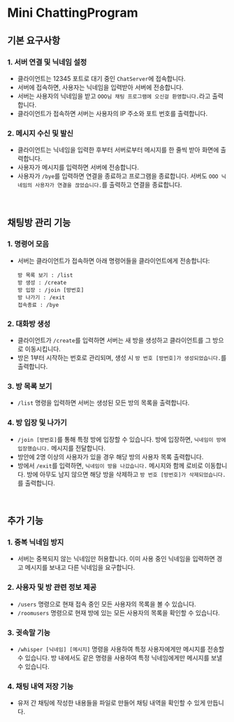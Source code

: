 # Mini ChattingProgram

## 기본 요구사항

### 1. 서버 연결 및 닉네임 설정

- 클라이언트는 12345 포트로 대기 중인 `ChatServer`에 접속합니다.
- 서버에 접속하면, 사용자는 닉네임을 입력받아 서버에 전송합니다.
- 서버는 사용자의 닉네임을 받고 `OOO님 채팅 프로그램에 오신걸 환영합니다.`라고 출력합니다.
- 클라이언트가 접속하면 서버는 사용자의 IP 주소와 포트 번호를 출력합니다.

### 2. 메시지 수신 및 발신

- 클라이언트는 닉네임을 입력한 후부터 서버로부터 메시지를 한 줄씩 받아 화면에 출력합니다.
- 사용자가 메시지를 입력하면 서버에 전송합니다.
- 사용자가 `/bye`를 입력하면 연결을 종료하고 프로그램을 종료합니다. 서버도 `OOO 닉네임의 사용자가 연결을 끊었습니다.`를 출력하고 연결을 종료합니다.

<br>

## 채팅방 관리 기능

### 1. 명령어 모음
- 서버는 클라이언트가 접속하면 아래 명령어들을 클라이언트에게 전송합니다:
    ```
    방 목록 보기 : /list
    방 생성 : /create
    방 입장 : /join [방번호]
    방 나가기 : /exit
    접속종료 : /bye
    ```

### 2. 대화방 생성
- 클라이언트가 `/create`를 입력하면 서버는 새 방을 생성하고 클라이언트를 그 방으로 이동시킵니다.
- 방은 1부터 시작하는 번호로 관리되며, 생성 시 `방 번호 [방번호]가 생성되었습니다.`를 출력합니다.

### 3. 방 목록 보기
- `/list` 명령을 입력하면 서버는 생성된 모든 방의 목록을 출력합니다.

### 4. 방 입장 및 나가기
- `/join [방번호]`를 통해 특정 방에 입장할 수 있습니다. 방에 입장하면, `닉네임이 방에 입장했습니다.` 메시지를 전달합니다. 
- 방안에 2명 이상의 사용자가 있을 경우 해당 방의 사용자 목록 출력합니다.
- 방에서 `/exit`를 입력하면, `닉네임이 방을 나갔습니다.` 메시지와 함께 로비로 이동합니다. 방에 아무도 남지 않으면 해당 방을 삭제하고 `방 번호 [방번호]가 삭제되었습니다.`를 출력합니다.

<br>

## 추가 기능

### 1. 중복 닉네임 방지
- 서버는 중복되지 않는 닉네임만 허용합니다. 이미 사용 중인 닉네임을 입력하면 경고 메시지를 보내고 다른 닉네임을 요구합니다.

### 2. 사용자 및 방 관련 정보 제공
- `/users` 명령으로 현재 접속 중인 모든 사용자의 목록을 볼 수 있습니다.
- `/roomusers` 명령으로 현재 방에 있는 모든 사용자의 목록을 확인할 수 있습니다.

### 3. 귓속말 기능
- `/whisper [닉네임] [메시지]` 명령을 사용하여 특정 사용자에게만 메시지를 전송할 수 있습니다. 방 내에서도 같은 명령을 사용하여 특정 닉네임에게만 메시지를 보낼 수 있습니다.

### 4. 채팅 내역 저장 기능
- 유저 간 채팅에 작성한 내용들을 파일로 만들어 채팅 내역을 확인할 수 있게 만듭니다.
